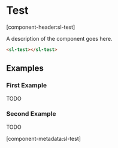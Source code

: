# Test

[component-header:sl-test]

A description of the component goes here.

```html preview
<sl-test></sl-test>
```

## Examples

### First Example

TODO

### Second Example

TODO

[component-metadata:sl-test]
